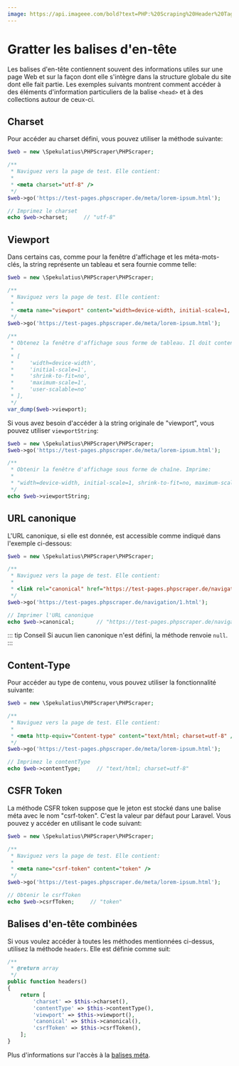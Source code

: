 ```yaml
---
image: https://api.imageee.com/bold?text=PHP:%20Scraping%20Header%20Tags&bg_image=https://images.unsplash.com/photo-1542762933-ab3502717ce7
---
```


# Gratter les balises d'en-tête

Les balises d'en-tête contiennent souvent des informations utiles sur une page Web et sur la façon dont elle s'intègre dans la structure globale du site dont elle fait partie. Les exemples suivants montrent comment accéder à des éléments d'information particuliers de la balise `<head>` et à des collections autour de ceux-ci.


## Charset

Pour accéder au charset défini, vous pouvez utiliser la méthode suivante:

```php
$web = new \Spekulatius\PHPScraper\PHPScraper;

/**
 * Naviguez vers la page de test. Elle contient:
 *
 * <meta charset="utf-8" />
 */
$web->go('https://test-pages.phpscraper.de/meta/lorem-ipsum.html');

// Imprimez le charset
echo $web->charset;     // "utf-8"
```


## Viewport

Dans certains cas, comme pour la fenêtre d'affichage et les méta-mots-clés, la string représente un tableau et sera fournie comme telle:

```php
$web = new \Spekulatius\PHPScraper\PHPScraper;

/**
 * Naviguez vers la page de test. Elle contient:
 *
 * <meta name="viewport" content="width=device-width, initial-scale=1, shrink-to-fit=no, maximum-scale=1, user-scalable=no" />
 */
$web->go('https://test-pages.phpscraper.de/meta/lorem-ipsum.html');

/**
 * Obtenez la fenêtre d'affichage sous forme de tableau. Il doit contenir:
 *
 * [
 *     'width=device-width',
 *     'initial-scale=1',
 *     'shrink-to-fit=no',
 *     'maximum-scale=1',
 *     'user-scalable=no'
 * ],
 */
var_dump($web->viewport);
```

Si vous avez besoin d'accéder à la string originale de "viewport", vous pouvez utiliser `viewportString`:

```php
$web = new \Spekulatius\PHPScraper\PHPScraper;
$web->go('https://test-pages.phpscraper.de/meta/lorem-ipsum.html');

/**
 * Obtenir la fenêtre d'affichage sous forme de chaîne. Imprime:
 *
 * "width=device-width, initial-scale=1, shrink-to-fit=no, maximum-scale=1, user-scalable=no"
 */
echo $web->viewportString;
```


## URL canonique

L'URL canonique, si elle est donnée, est accessible comme indiqué dans l'exemple ci-dessous:

```php
$web = new \Spekulatius\PHPScraper\PHPScraper;

/**
 * Naviguez vers la page de test. Elle contient:
 *
 * <link rel="canonical" href="https://test-pages.phpscraper.de/navigation/2.html" />
 */
$web->go('https://test-pages.phpscraper.de/navigation/1.html');

// Imprimer l'URL canonique
echo $web->canonical;       // "https://test-pages.phpscraper.de/navigation/2.html"
```

::: tip Conseil
Si aucun lien canonique n'est défini, la méthode renvoie `null`.
:::


## Content-Type

Pour accéder au type de contenu, vous pouvez utiliser la fonctionnalité suivante:

```php
$web = new \Spekulatius\PHPScraper\PHPScraper;

/**
 * Naviguez vers la page de test. Elle contient:
 *
 * <meta http-equiv="Content-type" content="text/html; charset=utf-8" />
 */
$web->go('https://test-pages.phpscraper.de/meta/lorem-ipsum.html');

// Imprimez le contentType
echo $web->contentType;     // "text/html; charset=utf-8"
```


## CSFR Token

La méthode CSFR token suppose que le jeton est stocké dans une balise méta avec le nom "csrf-token". C'est la valeur par défaut pour Laravel. Vous pouvez y accéder en utilisant le code suivant:

```php
$web = new \Spekulatius\PHPScraper\PHPScraper;

/**
 * Naviguez vers la page de test. Elle contient:
 *
 * <meta name="csrf-token" content="token" />
 */
$web->go('https://test-pages.phpscraper.de/meta/lorem-ipsum.html');

// Obtenir le csrfToken
echo $web->csrfToken;     // "token"
```


## Balises d'en-tête combinées

Si vous voulez accéder à toutes les méthodes mentionnées ci-dessus, utilisez la méthode `headers`. Elle est définie comme suit:

```php
/**
 * @return array
 */
public function headers()
{
    return [
        'charset' => $this->charset(),
        'contentType' => $this->contentType(),
        'viewport' => $this->viewport(),
        'canonical' => $this->canonical(),
        'csrfToken' => $this->csrfToken(),
    ];
}
```

Plus d'informations sur l'accès à la [balises méta](/fr/examples/scrape-meta-tags.html).
